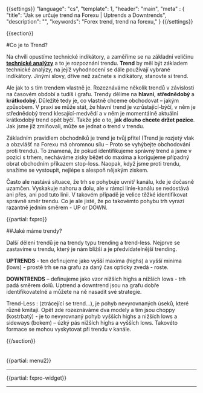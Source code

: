 {{settings}}
  "language": "cs",
  "template": 1,
  "header": "main",
  "meta" : {
    "title": "Jak se určuje trend na Forexu | Uptrends a Downtrends",
    "description": "",
    "keywords": "Forex trend, trend na forexu,"
  }
{{/settings}}

<div class="row">
<div class="col-md-9" role="main" markdown="1">

{{section}}

#Co je to Trend?

Na chvíli opustíme technické indikátory, a zaměříme se na základní veličinu [**technické analýzy**](http://www.forexsrovnavac.cz/technicka-analyza) a to je rozpoznání trendu. **Trend** by měl být základem technické analýzy, na jejíž vyhodnocení se dále používají vybrané indikátory. Jinými slovy, dříve než začnete s indikátory, stanovte si trend.

Ale jak to s tím trendem vlastně je. Rozeznáváme několik trendů v závislosti na časovém období a tudíš i grafu. Trendy dělíme na **hlavní**, **střednědobý** a **krátkodobý**. Důležité tedy je, co vlastně chceme obchodovat – jakým způsobem. V praxi se může stát, že hlavní trend je vzrůstající-býčí, v něm je střednědobý trend klesající-medvědí a v něm je momentálně aktuální krátkodobý trend opět býčí. Takže jde o to, **jak dlouho chcete držet pozice**. Jak jsme již zmiňovali, může se jednat o trend v trendu.

Základním pravidlem obchodníků je trend je tvůj přítel (Trend je rozjetý vlak a obzvlášť na Forexu má ohromnou sílu – Proto se vyhýbejte obchodování proti trendu). To znamená, že pokud identifikujeme správný trend a jsme v pozici s trhem, necháváme zisky běžet do maxima a korigujeme případný obrat obchodním příkazem stop-loss. Naopak, když jsme proti trendu, snažíme se vystoupit, nejlépe s alespoň nějakým ziskem.

Často ale nastává situace, že trh se pohybuje uvnitř kanálu, kde je dočasně uzamčen. Vyskakuje nahoru a dolu, ale v rámci linie-kanálu se nedostává ani přes, ani pod tuto linii. V takovém případě je velice těžké identifikovat správně směr trendu. Co je ale jisté, že po takovémto pohybu trh vyrazí razantně jedním směrem - UP or DOWN.

{{partial: fxpro}}

##Jaké máme trendy?

Další dělení trendů je na trendy typu trending a trend-less. Nejprve se zastavíme u trendu, který je nám bližší a je předvídatelnější trending.

**UPTRENDS** - ten definujeme jako vyšší maxima (highs) a vyšší minima (lows) - prostě trh se na grafu za daný čas opticky zvedá - roste.

**DOWNTRENDS** – definujeme jako vzor nižších highs a nižších lows - trh padá směrem dolů. Uptrend a downtrend jsou na grafu dobře identifikovatelné a můžete na ně nasadit své strategie.

Trend-Less
:    (ztrácející se trend...), je pohyb nevyrovnaných úseků, které různě kmitají. Opět zde rozeznáváme dva modely a tím jsou choppy (kostrbatý) - je to nevyrovnaný pohyb vyšších highs a nižších lows a sideways (bokem) – úzký pás nižších highs a vyšších lows. Takovéto formace se mohou vyskytovat při trendu v kanále.




{{/section}}

</div>
<div class="col-md-3" markdown="1">
<div class="well" markdown="1" style="margin-top: 2.5em">

{{partial: menu2}}

</div>


- - -

{{partial: fxpro-widget}}

- - -
<!--
<a href="http://blog.forexsrovnavac.cz/plus500cz"  target="_blank">
 <img src="http://blog.forexsrovnavac.cz/wp-content/uploads/2014/10/informace.png" width="" height=""/>
</a>
-->

</div>
</div>
